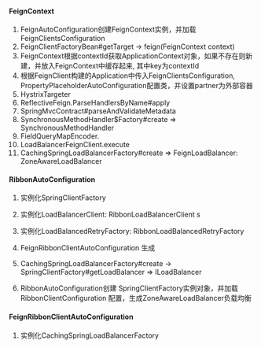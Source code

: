 #### FeignContext
1. FeignAutoConfiguration创建FeignContext实例，并加载 FeignClientsConfiguration
2. FeignClientFactoryBean#getTarget -> feign(FeignContext context)
3. FeignContext根据contextId获取ApplicationContext对象，如果不存在则新建，并放入FeignContext中缓存起来, 其中key为contextId
4. 根据FeignClient构建的Application中传入FeignClientsConfiguration, PropertyPlaceholderAutoConfiguration配置类，并设置partner为外部容器
5. HystrixTargeter
6. ReflectiveFeign.ParseHandlersByName#apply
7. SpringMvcContract#parseAndValidateMetadata
8. SynchronousMethodHandler$Factory#create => SynchronousMethodHandler
9. FieldQueryMapEncoder.
10. LoadBalancerFeignClient.execute
11. CachingSpringLoadBalancerFactory#create => FeignLoadBalancer: ZoneAwareLoadBalancer


#### RibbonAutoConfiguration
1. 实例化SpringClientFactory

2. 实例化LoadBalancerClient: RibbonLoadBalancerClient
s
3. 实例化LoadBalancedRetryFactory: RibbonLoadBalancedRetryFactory

1. FeignRibbonClientAutoConfiguration 生成 
2. CachingSpringLoadBalancerFactory#create -> SpringClientFactory#getLoadBalancer => ILoadBalancer
3. RibbonAutoConfiguration创建 SpringClientFactory实例对象，并加载 RibbonClientConfiguration 配置，生成ZoneAwareLoadBalancer负载均衡

#### FeignRibbonClientAutoConfiguration
1. 实例化CachingSpringLoadBalancerFactory
